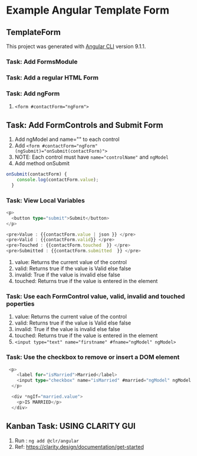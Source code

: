 # Example Angular Template Form

## TemplateForm

This project was generated with [Angular CLI](https://github.com/angular/angular-cli) version 9.1.1.

### Task: Add FormsModule

### Task: Add a regular HTML Form

### Task: Add ngForm

1. ```<form #contactForm="ngForm">```

## Task: Add FormControls and Submit Form

1. Add ngModel and name="" to each control
2. Add ```<form #contactForm="ngForm" (ngSubmit)="onSubmit(contactForm)">```
3. NOTE: Each control must have ```name="controlName"``` and ```ngModel```
4. Add method onSubmit

```TypeScript
onSubmit(contactForm) {
    console.log(contactForm.value);
  }
```

### Task: View Local Variables

```TypeScript
<p>
  <button type="submit">Submit</button>
</p>

<pre>Value : {{contactForm.value | json }} </pre>
<pre>Valid : {{contactForm.valid}} </pre>
<pre>Touched : {{contactForm.touched  }} </pre>
<pre>Submitted : {{contactForm.submitted  }} </pre>
```

1. value: Returns the current value of the control
2. valid: Returns true if the value is Valid else false
3. invalid: True if the value is invalid else false
4. touched: Returns true if the value is entered in the element

### Task: Use each FormControl value, valid, invalid and  touched poperties

1. value: Returns the current value of the control
2. valid: Returns true if the value is Valid else false
3. invalid: True if the value is invalid else false
4. touched: Returns true if the value is entered in the element
5. ```<input type="text" name="firstname" #fname="ngModel" ngModel>```

### Task: Use the checkbox to remove or insert a DOM element

```TypeScript
 <p>
    <label for="isMarried">Married</label>
    <input type="checkbox" name="isMarried" #married="ngModel" ngModel />
  </p>

  <div *ngIf="married.value">
    <p>IS MARRIED</p>
  </div>
  ```

## Kanban Task: USING CLARITY GUI

1. Run : ```ng add @clr/angular```
2. Ref: <https://clarity.design/documentation/get-started>
